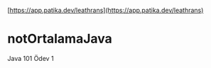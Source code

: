 [https://app.patika.dev/leathrans](https://app.patika.dev/leathrans)

# notOrtalamaJava
Java 101 Ödev 1
